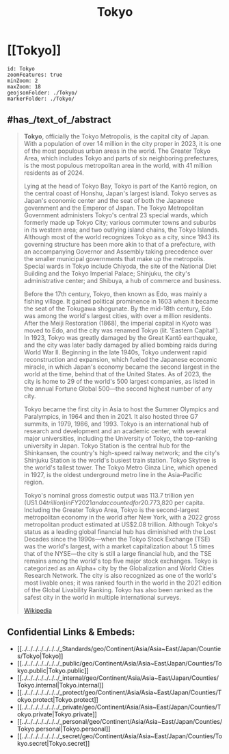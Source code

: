 ﻿---
location:
- 35.7
- 139.5
type: geo-Region
title: Tokyo
license: "CC BY-SA 4.0"
source: "https://datahub.io/core/country-codes"
isDeleted: false
isReadOnly: false
draft: false
confidential: public
tags:
- geo/Country/Region
aliases:
- Tokyo
Languages:
- de
cssclasses:
- geo-Region
publish: true
linkTitle: 
keywords: 
layout: 
publishDate: 
expiryDate: 
has_id_wikidata: Q1490
shares_border_with:
- "[[/_Standards/WikiData/WD~Chiba Prefecture,80011]]"
- "[[/_Standards/WikiData/WD~Kanagawa Prefecture,127513]]"
- "[[/_Standards/WikiData/WD~Saitama Prefecture,128186]]"
- "[[/_Standards/WikiData/WD~Yamanashi Prefecture,132720]]"
contains_the_administrative_territorial_entity:
- '[[/_Standards/WikiData/WD~Komae,86536]]'
- '[[/_Standards/WikiData/WD~Shinjuku,179645]]'
- '[[/_Standards/WikiData/WD~Minato,190088]]'
- '[[/_Standards/WikiData/WD~Shibuya-ku,193638]]'
- '[[/_Standards/WikiData/WD~Fuchū,208818]]'
- '[[/_Standards/WikiData/WD~Hachioji,208863]]'
- '[[/_Standards/WikiData/WD~Machida,210628]]'
- '[[/_Standards/WikiData/WD~Musashino,210661]]'
- '[[/_Standards/WikiData/WD~Chofu,210667]]'
- '[[/_Standards/WikiData/WD~Akishima,212494]]'
- '[[/_Standards/WikiData/WD~Chūō-ku,212704]]'
- '[[/_Standards/WikiData/WD~Bunkyo,212713]]'
- '[[/_Standards/WikiData/WD~Tama,213263]]'
- '[[/_Standards/WikiData/WD~Kodaira,213278]]'
- '[[/_Standards/WikiData/WD~Adachi-ku,213464]]'
- '[[/_Standards/WikiData/WD~Chiyoda-ku,214051]]'
- '[[/_Standards/WikiData/WD~Edogawa-ku,214056]]'
- '[[/_Standards/WikiData/WD~Kōtō-ku,215175]]'
- '[[/_Standards/WikiData/WD~Ota,217234]]'
- '[[/_Standards/WikiData/WD~Hinohara,219576]]'
- '[[/_Standards/WikiData/WD~Setagaya-ku,231645]]'
- '[[/_Standards/WikiData/WD~Arakawa-ku,232624]]'
- '[[/_Standards/WikiData/WD~Suginami-ku,232631]]'
- '[[/_Standards/WikiData/WD~Katsushika-ku,232628]]'
- '[[/_Standards/WikiData/WD~Itabashi-ku,232635]]'
- '[[/_Standards/WikiData/WD~Taitō-ku,232641]]'
- '[[/_Standards/WikiData/WD~Nerima-ku,232655]]'
- '[[/_Standards/WikiData/WD~Shinagawa-ku,233495]]'
- '[[/_Standards/WikiData/WD~Meguro-ku,233903]]'
- '[[/_Standards/WikiData/WD~Nakano,234087]]'
- '[[/_Standards/WikiData/WD~Kita-ku,235130]]'
- '[[/_Standards/WikiData/WD~Sumida-ku,235135]]'
- '[[/_Standards/WikiData/WD~Hino,236197]]'
- '[[/_Standards/WikiData/WD~Toshima-ku,236680]]'
- '[[/_Standards/WikiData/WD~Ome,237683]]'
- '[[/_Standards/WikiData/WD~Akiruno,240480]]'
- '[[/_Standards/WikiData/WD~Higashimurayama,240489]]'
- '[[/_Standards/WikiData/WD~Koganei,242874]]'
- '[[/_Standards/WikiData/WD~Nishitokyo,242882]]'
- '[[/_Standards/WikiData/WD~Mitaka,242885]]'
- '[[/_Standards/WikiData/WD~Tachikawa,269634]]'
- '[[/_Standards/WikiData/WD~Hamura,270465]]'
- '[[/_Standards/WikiData/WD~Fussa,317813]]'
- '[[/_Standards/WikiData/WD~Higashikurume,317830]]'
- '[[/_Standards/WikiData/WD~Kokubunji,317834]]'
- '[[/_Standards/WikiData/WD~Inagi,317847]]'
- '[[/_Standards/WikiData/WD~Kiyose,329754]]'
- '[[/_Standards/WikiData/WD~Kunitachi,330007]]'
- '[[/_Standards/WikiData/WD~Higashiyamato,390788]]'
- '[[/_Standards/WikiData/WD~Musashimurayama,390806]]'
- '[[/_Standards/WikiData/WD~Okutama,598626]]'
- '[[/_Standards/WikiData/WD~Mizuho,975797]]'
- "[[/_Standards/WikiData/WD~Ogasawara Village,1022925]]"
- '[[/_Standards/WikiData/WD~Toshima,1143112]]'
- '[[/_Standards/WikiData/WD~Miyake,1154797]]'
- '[[/_Standards/WikiData/WD~Hinode,1154806]]'
- '[[/_Standards/WikiData/WD~Aogashima,1196636]]'
- '[[/_Standards/WikiData/WD~Oshima,1204507]]'
- '[[/_Standards/WikiData/WD~Niijima,1204534]]'
- '[[/_Standards/WikiData/WD~Kozushima,1346527]]'
- '[[/_Standards/WikiData/WD~Hachijo,1354815]]'
- '[[/_Standards/WikiData/WD~Mikurajima,1354993]]'
headquarters_location: "[[/_Standards/WikiData/WD~Tokyo Metropolitan Government Building,111973]]"
located_in_or_next_to_body_of_water: "[[/_Standards/WikiData/WD~Tokyo Bay,141017]]"
official_symbol:
- "[[/_Standards/WikiData/WD~Prunus × yedoensis,163078]]"
- "[[/_Standards/WikiData/WD~Black-headed Gull,25634]]"
instance_of:
- '[[/_Standards/WikiData/WD~megacity,174844]]'
- '[[/_Standards/WikiData/WD~metropolis,200250]]'
- "[[/_Standards/WikiData/WD~global city,208511]]"
- "[[/_Standards/WikiData/WD~capital of Japan,1025961]]"
- "[[/_Standards/WikiData/WD~financial center,1066984]]"
- "[[/_Standards/WikiData/WD~tourist destination,1200957]]"
- "[[/_Standards/WikiData/WD~big city,1549591]]"
- "[[/_Standards/WikiData/WD~largest city,51929311]]"
- "[[/_Standards/WikiData/WD~metropolitan prefecture,124313007]]"
- "[[/_Standards/WikiData/WD~prefecture of Japan,50337]]"
capital: '[[/_Standards/WikiData/WD~Shinjuku,179645]]'
historical_region: '[[/_Standards/WikiData/WD~Edo,215646]]'
head_of_government: "[[/_Standards/WikiData/WD~Yuriko Koike,261703]]"
has_part_s_:
- "[[/_Standards/WikiData/WD~ward area of Tokyo,308891]]"
- "[[/_Standards/WikiData/WD~Tokyo Metropolitan Government,1074185]]"
- "[[/_Standards/WikiData/WD~Tokyo Islands,1138596]]"
- "[[/_Standards/WikiData/WD~Western Tokyo,1323122]]"
- '[[/_Standards/WikiData/WD~Tokyo,7473516]]'
part_of:
- "[[/_Standards/WikiData/WD~Greater Tokyo Area,328121]]"
- '[[/_Standards/WikiData/WD~Minami-Kantō,1775108]]'
different_from: '[[/_Standards/WikiData/WD~Tokio,355898]]'
described_by_source:
- "[[/_Standards/WikiData/WD~Brockhaus and Efron Encyclopedic Dictionary,602358]]"
- "[[/_Standards/WikiData/WD~Encyclopædia Britannica 11th edition,867541]]"
- "[[/_Standards/WikiData/WD~The Nuttall Encyclopædia,3181656]]"
- "[[/_Standards/WikiData/WD~The New Student's Reference Work,16082057]]"
- "[[/_Standards/WikiData/WD~Small Brockhaus and Efron Encyclopedic Dictionary,19180675]]"
Köppen_climate_classification: "[[/_Standards/WikiData/WD~humid subtropical climate,864320]]"
located_in_time_zone: "[[/_Standards/WikiData/WD~Japan Standard Time,909085]]"
executive_body: "[[/_Standards/WikiData/WD~Tokyo Metropolitan Government,1074185]]"
located_in_on_physical_feature: "[[/_Standards/WikiData/WD~Kantō Plain,1124865]]"
replaces:
- "[[/_Standards/WikiData/WD~Tokyo Prefecture,1189121]]"
- "[[/_Standards/WikiData/WD~Tokyo City,1207735]]"
has_characteristic: "[[/_Standards/WikiData/WD~primate city,1422929]]"
highest_point: "[[/_Standards/WikiData/WD~Mount Kumotori,1781878]]"
has_seal_badge_or_sigil: "[[/_Standards/WikiData/WD~Symbol of Tokyo Metropolis,2332372]]"
main_regulatory_text: "[[/_Standards/WikiData/WD~Tōkyō tosei,2465336]]"
history_of_topic:
- "[[/_Standards/WikiData/WD~history of Tokyo,2510783]]"
- "[[/_Standards/WikiData/WD~timeline of Tokyo,20983147]]"
topic_s_main_template: '[[/_Standards/WikiData/WD~Template_Tokyo,7346706]]'
contains_settlement: '[[/_Standards/WikiData/WD~Tokyo,7473516]]'
associated_electoral_district:
- "[[/_Standards/WikiData/WD~Tokyo 10th district,7813802]]"
- "[[/_Standards/WikiData/WD~Tokyo 1st district,7813806]]"
- "[[/_Standards/WikiData/WD~Tokyo 18th district,7813807]]"
- "[[/_Standards/WikiData/WD~Tokyo 2nd district,7813811]]"
- "[[/_Standards/WikiData/WD~Tokyo 6th district,7813818]]"
- "[[/_Standards/WikiData/WD~Tokyo 8th district,7813822]]"
- "[[/_Standards/WikiData/WD~Tokyo At-large district,7813827]]"
- "[[/_Standards/WikiData/WD~Tokyo proportional representation block,7814046]]"
- "[[/_Standards/WikiData/WD~Tokyo 22nd district,10343462]]"
- "[[/_Standards/WikiData/WD~Tokyo 3rd district,10343508]]"
- "[[/_Standards/WikiData/WD~Tokyo 4th district,10343531]]"
- "[[/_Standards/WikiData/WD~Tokyo 7th district,10343578]]"
- "[[/_Standards/WikiData/WD~Tokyo 25th district,10971927]]"
- "[[/_Standards/WikiData/WD~Tokyo 11th district,11102981]]"
- "[[/_Standards/WikiData/WD~Tokyo 9th district,11102990]]"
- "[[/_Standards/WikiData/WD~Tokyo 5th district,11102988]]"
- "[[/_Standards/WikiData/WD~Tokyo 13th district,11525650]]"
- "[[/_Standards/WikiData/WD~Tokyo 14th district,11525651]]"
- "[[/_Standards/WikiData/WD~Tokyo 12th district,11525648]]"
- "[[/_Standards/WikiData/WD~Tokyo 17th district,11525654]]"
- "[[/_Standards/WikiData/WD~Tokyo 19th district,11525655]]"
- "[[/_Standards/WikiData/WD~Tokyo 15th district,11525652]]"
- "[[/_Standards/WikiData/WD~Tokyo 16th district,11525653]]"
- "[[/_Standards/WikiData/WD~Tokyo 21th district,11525658]]"
- "[[/_Standards/WikiData/WD~Tokyo 23rd district,11525659]]"
- "[[/_Standards/WikiData/WD~Tokyo 20th district,11525656]]"
- "[[/_Standards/WikiData/WD~Tokyo 24th district,11525660]]"
- "[[/_Standards/WikiData/WD~Tokyo 26th district,115515575]]"
- "[[/_Standards/WikiData/WD~Tokyo 27th district,115515584]]"
- "[[/_Standards/WikiData/WD~Tokyo 28th district,115515596]]"
- "[[/_Standards/WikiData/WD~Tokyo 29th district,115515600]]"
- "[[/_Standards/WikiData/WD~Tokyo 30th district,115515604]]"
legislative_body: "[[/_Standards/WikiData/WD~Tokyo Metropolitan Assembly,7813951]]"
category_for_people_buried_here: '[[/_Standards/WikiData/WD~Q7978414,7978414]]'
topic_s_main_Wikimedia_portal: '[[/_Standards/WikiData/WD~Portal_Tokyo,11379416]]'
anthem: "[[/_Standards/WikiData/WD~Tokyo Metropolitan Song,11525332]]"
office_held_by_head_of_government: "[[/_Standards/WikiData/WD~Governor of Tokyo,11525354]]"
public_holiday: "[[/_Standards/WikiData/WD~Tokyo Citizen's Day,11643728]]"
archives_at: "[[/_Standards/WikiData/WD~Tokyo Metropolitan Archives,18337459]]"
flag: "[[/_Standards/WikiData/WD~flag of Tokyo,20900820]]"
Wolfram_Language_entity_code:
- "Entity[\"MetropolitanArea\", \"TokyoJapanMetro\"]"
- "Entity[\"AdministrativeDivision\", {\"Tokyo\", \"Japan\"}]"
- "Entity[\"City\", {\"Tokyo\", \"Tokyo\", \"Japan\"}]"
economy_of_topic: "[[/_Standards/WikiData/WD~economy of Tokyo,106017817]]"
on_focus_list_of_Wikimedia_project: "[[/_Standards/WikiData/WD~NADD Wikidata project,123694075]]"
said_to_be_the_same_as: "[[/_Standards/WikiData/WD~metropolitan prefecture,124313007]]"
demographics_of_topic: "[[/_Standards/WikiData/WD~demographics of Tokyo,124313324]]"
demonym:
- toquiota
- Tokijčan
- Tokijčanka
- Tokyote
- tokijczycy
- tokijczyk
- tokijka
- tokijki
- Tokyoite
- Tokyoïte
BHCL_UUID: a5f1c2ec-c09e-4fb2-ada0-8bb828f72607
UMLS_CUI: C0040371
Mastodon_instance_URL: "https://mastodon.tokyo"
ISNI: 0000000417576305
inception: "1868-09-06T00:00:00Z"
MeSH_tree_code:
- Z01.252.474.463.709
- Z01.433.900
coordinate_location: "Point(139.691666666 35.689444444)"
twinned_administrative_body:
- '[[/_Standards/WikiData/WD~Moscow,649]]'
- '[[/_Standards/WikiData/WD~Beijing,956]]'
- '[[/_Standards/WikiData/WD~Delhi,1353]]'
- "[[/_Standards/WikiData/WD~New South Wales,3224]]"
- '[[/_Standards/WikiData/WD~Jakarta,3630]]'
- '[[/_Standards/WikiData/WD~Damascus,3766]]'
- '[[/_Standards/WikiData/WD~Amman,3805]]'
- '[[/_Standards/WikiData/WD~Casablanca,7903]]'
- '[[/_Standards/WikiData/WD~Seoul,8684]]'
- '[[/_Standards/WikiData/WD~Honolulu,18094]]'
- "[[/_Standards/WikiData/WD~Cairo Governorate,30805]]"
- "[[/_Standards/WikiData/WD~New York City,60]]"
- '[[/_Standards/WikiData/WD~Berlin,64]]'
- '[[/_Standards/WikiData/WD~London,84]]'
- '[[/_Standards/WikiData/WD~Paris,90]]'
- "[[/_Standards/WikiData/WD~São Paulo,174]]"
- '[[/_Standards/WikiData/WD~Rome,220]]'
named_after:
- '[[/_Standards/WikiData/WD~east,684]]'
- "[[/_Standards/WikiData/WD~capital city,5119]]"
detail_map: "http://commons.wikimedia.org/wiki/Special:FilePath/%E6%9D%B1%E4%BA%AC%E9%83%BD%E8%A1%8C%E6%94%BF%E5%8C%BA%E5%88%86%E5%9B%B3.png"
aerial_view:
- "http://commons.wikimedia.org/wiki/Special:FilePath/20041230%20cimg0137%201600%20-%20panoramio.jpg"
- "http://commons.wikimedia.org/wiki/Special:FilePath/Night%20in%20the%20Greater%20Tokyo%20Area%20ISS054.jpg"
- "http://commons.wikimedia.org/wiki/Special:FilePath/Tokyo%202017-09-18%20%2836532024423%29.jpg"
pronunciation_audio:
- "http://commons.wikimedia.org/wiki/Special:FilePath/LL-Q5146%20%28por%29-NMaia-T%C3%B3quio.wav"
- "http://commons.wikimedia.org/wiki/Special:FilePath/LL-Q7913%20%28ron%29-KlaudiuMihaila-T%C5%8Dky%C5%8D.wav"
video: "http://commons.wikimedia.org/wiki/Special:FilePath/Shibuya%20Crossing.ogv"
relief_location_map: "http://commons.wikimedia.org/wiki/Special:FilePath/Tokyo-to%20g%C3%A9olocalisation%20relief.svg"
logo_image: "http://commons.wikimedia.org/wiki/Special:FilePath/Tokyo%20%28Chinese%20characters%29.svg"
location_map: "http://commons.wikimedia.org/wiki/Special:FilePath/Tokyo%20Blank%203.svg"
panoramic_view: "http://commons.wikimedia.org/wiki/Special:FilePath/Tokyo%20from%20the%20top%20of%20the%20SkyTree%20%28cropped%29.JPG"
montage_image: "http://commons.wikimedia.org/wiki/Special:FilePath/Tokyo%20Montage%202015.jpg"
nighttime_view: "http://commons.wikimedia.org/wiki/Special:FilePath/Tokyo%20tower%20aerial%20night.jpg"
official_website: "https://www.metro.tokyo.lg.jp/"
streaming_media_URL: "https://www.youtube.com/watch?v=kQFo1bVV81c"
U_S_National_Archives_Identifier: 10036684
Krugosvet_article: Earth_sciences/geografiya/TOKIO.html
FIPS_10_4_countries_and_regions_: JA40
ISO_3166_2_code: JP-13
HASC: JP.TK
UN_LOCODE: JPTKX
Libris_URI: mkz102b55rvkgm2
X_Twitter_username: tocho_koho
Facebook_username: tochokoho
TikTok_username: tokyodouga_official
name_in_kana: とうきょうと
capital_of: '[[/_Standards/WikiData/WD~Japan,17]]'
located_in_the_administrative_territorial_entity: '[[/_Standards/WikiData/WD~Japan,17]]'
country: '[[/_Standards/WikiData/WD~Japan,17]]'
continent: '[[/_Standards/WikiData/WD~Asia,48]]'
elevation_above_sea_level: 6
OpenStreetMap_zoom_level: 8
minimum_wage: 985
OmegaWiki_Defined_Meaning: 7082
locator_map_image: "http://commons.wikimedia.org/wiki/Special:FilePath/Location%20TokyoJapan.jpg"
seal_image: "http://commons.wikimedia.org/wiki/Special:FilePath/Symbol%20of%20Tokyo%20Metropolis.svg"
area: 2194.05
dantai_code: 130001
social_media_followers: 1143594
image: "http://commons.wikimedia.org/wiki/Special:FilePath/Tokyo%20Japan%20taken%20by%20Hodoyoshi-3%20Satellite.jpg"
Commons_category: Tokyo
subreddit: Tokyo
hashtag:
- Tokyo
- 東京
native_label: 東京都
official_name: 東京都
population: 14264798
YouTube_handle: tokyo
GitHub_topic: tokyo
WOEID: 2345889
coat_of_arms_image: "http://commons.wikimedia.org/wiki/Special:FilePath/Emblem%20of%20Tokyo%20Metropolis.svg"
flag_image: "http://commons.wikimedia.org/wiki/Special:FilePath/Flag%20of%20Tokyo%20Metropolis.svg"
Commons_gallery: 東京
page_banner: "http://commons.wikimedia.org/wiki/Special:FilePath/Tokyo%20banner.jpg"
geoshape: "http://commons.wikimedia.org/data/main/Data:Japan/Tokyo.map"
---

# [[Tokyo]] 

```leaflet
id: Tokyo
zoomFeatures: true 
minZoom: 2 
maxZoom: 18
geojsonFolder: ./Tokyo/
markerFolder: ./Tokyo/
```

## #has_/text_of_/abstract

> **Tokyo**, officially the Tokyo Metropolis, is the capital city of Japan. With a population of over 14 million in the city proper in 2023, it is one of the most populous urban areas in the world. The Greater Tokyo Area, which includes Tokyo and parts of six neighboring prefectures, is the most populous metropolitan area in the world, with 41 million residents as of 2024.
>
> Lying at the head of Tokyo Bay, Tokyo is part of the Kantō region, on the central coast of Honshu, Japan's largest island. Tokyo serves as Japan's economic center and the seat of both the Japanese government and the Emperor of Japan. The Tokyo Metropolitan Government administers Tokyo's central 23 special wards, which formerly made up Tokyo City; various commuter towns and suburbs in its western area; and two outlying island chains, the Tokyo Islands. Although most of the world recognizes Tokyo as a city, since 1943 its governing structure has been more akin to that of a prefecture, with an accompanying Governor and Assembly taking precedence over the smaller municipal governments that make up the metropolis. Special wards in Tokyo include Chiyoda, the site of the National Diet Building and the Tokyo Imperial Palace; Shinjuku, the city's administrative center; and Shibuya, a hub of commerce and business.
>
> Before the 17th century, Tokyo, then known as Edo, was mainly a fishing village. It gained political prominence in 1603 when it became the seat of the Tokugawa shogunate. By the mid-18th century, Edo was among the world's largest cities, with over a million residents. After the Meiji Restoration (1868), the imperial capital in Kyoto was moved to Edo, and the city was renamed Tokyo (lit. 'Eastern Capital'). In 1923, Tokyo was greatly damaged by the Great Kantō earthquake, and the city was later badly damaged by allied bombing raids during World War II. Beginning in the late 1940s, Tokyo underwent rapid reconstruction and expansion, which fueled the Japanese economic miracle, in which Japan's economy became the second largest in the world at the time, behind that of the United States. As of 2023, the city is home to 29 of the world's 500 largest companies, as listed in the annual Fortune Global 500—the second highest number of any city.
>
> Tokyo became the first city in Asia to host the Summer Olympics and Paralympics, in 1964 and then in 2021. It also hosted three G7 summits, in 1979, 1986, and 1993. Tokyo is an international hub of research and development and an academic center, with several major universities, including the University of Tokyo, the top-ranking university in Japan. Tokyo Station is the central hub for the Shinkansen, the country's high-speed railway network; and the city's Shinjuku Station is the world's busiest train station. Tokyo Skytree is the world's tallest tower. The Tokyo Metro Ginza Line, which opened in 1927, is the oldest underground metro line in the Asia–Pacific region.
>
> Tokyo's nominal gross domestic output was 113.7 trillion yen (US$1.04 trillion) in FY2021 and accounted for 20.7% of the country's total economic output, which converts to 8.07 million yen or US$73,820 per capita. Including the Greater Tokyo Area, Tokyo is the second-largest metropolitan economy in the world after New York, with a 2022 gross metropolitan product estimated at US$2.08 trillion. Although Tokyo's status as a leading global financial hub has diminished with the Lost Decades since the 1990s—when the Tokyo Stock Exchange (TSE) was the world's largest, with a market capitalization about 1.5 times that of the NYSE—the city is still a large financial hub, and the TSE remains among the world's top five major stock exchanges. Tokyo is categorized as an Alpha+ city by the Globalization and World Cities Research Network. The city is also recognized as one of the world's most livable ones; it was ranked fourth in the world in the 2021 edition of the Global Livability Ranking. Tokyo has also been ranked as the safest city in the world in multiple international surveys.
>
> [Wikipedia](https://en.wikipedia.org/wiki/Tokyo) 

## Confidential Links & Embeds: 
- [[../../../../../../../_Standards/geo/Continent/Asia/Asia~East/Japan/Counties/Tokyo|Tokyo]] 
- [[../../../../../../../_public/geo/Continent/Asia/Asia~East/Japan/Counties/Tokyo.public|Tokyo.public]] 
- [[../../../../../../../_internal/geo/Continent/Asia/Asia~East/Japan/Counties/Tokyo.internal|Tokyo.internal]] 
- [[../../../../../../../_protect/geo/Continent/Asia/Asia~East/Japan/Counties/Tokyo.protect|Tokyo.protect]] 
- [[../../../../../../../_private/geo/Continent/Asia/Asia~East/Japan/Counties/Tokyo.private|Tokyo.private]] 
- [[../../../../../../../_personal/geo/Continent/Asia/Asia~East/Japan/Counties/Tokyo.personal|Tokyo.personal]] 
- [[../../../../../../../_secret/geo/Continent/Asia/Asia~East/Japan/Counties/Tokyo.secret|Tokyo.secret]] 

